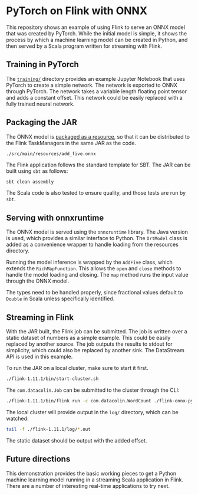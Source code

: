 # PyTorch on Flink with ONNX

This repository shows an example of using Flink to serve an ONNX model that
was created by PyTorch. While the initial model is simple, it shows the
process by which a machine learning model can be created in Python, and then
served by a Scala program written for streaming with Flink.

## Training in PyTorch

The [`training/`](./training) directory provides an example Jupyter Notebook
that uses PyTorch to create a simple network. The network is exported to ONNX
through PyTorch. The network takes a variable length floating point tensor
and adds a constant offset. This network could be easily replaced with a fully
trained neural network.

## Packaging the JAR

The ONNX model is [packaged as a resource](./src/main/resources/), so that it can be distributed to the
Flink TaskManagers in the same JAR as the code.

```
./src/main/resources/add_five.onnx
```

The Flink application follows the standard template for SBT. The JAR can be built
using `sbt` as follows:

```bash
sbt clean assembly
```

The Scala code is also tested to ensure quality, and those tests are run by `sbt`.

## Serving with onnxruntime

The ONNX model is served using the `onnxruntime` library. The Java version is used,
which provides a similar interface to Python. The `OrtModel` class is added as a
convenience wrapper to handle loading from the resources directory.

Running the model inference is wrapped by the `AddFive` class, which extends the
`RichMapFunction`. This allows the `open` and `close` methods to handle the model
loading and closing. The `map` method runs the input value through the ONNX model.

The types need to be handled properly, since fractional values default to `Double`
in Scala unless specifically identified.

## Streaming in Flink

With the JAR built, the Flink job can be submitted. The job is written over a static
dataset of numbers as a simple example. This could be easily replaced by another source.
The job outputs the results to stdout for simplicity, which could also be replaced by
another sink. The DataStream API is used in this example.

To run the JAR on a local cluster, make sure to start it first.

```bash
./flink-1.11.1/bin/start-cluster.sh
```

The `com.datacolin.Job` can be submitted to the cluster through the CLI:

```bash
./flink-1.11.1/bin/flink run -c com.datacolin.WordCount ./flink-onnx-pytorch/target/scala-2.11/flink-onnx-pytorch-assembly-0.0.1.jar
```

The local cluster will provide output in the `log/` directory, which can be watched:

```bash
tail -f ./flink-1.11.1/log/*.out
```

The static dataset should be output with the added offset.

## Future directions

This demonstration provides the basic working pieces to get a Python machine learning
model running in a streaming Scala application in Flink. There are a number of
interesting real-time applications to try next.
